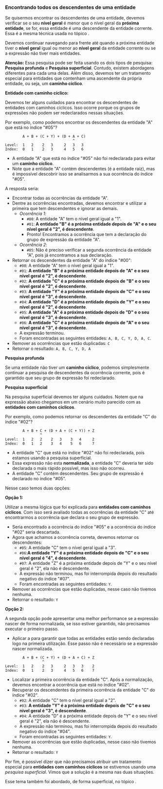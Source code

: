 ### Encontrando todos os descendentes de uma entidade <header-set anchor-name="search-find-descendants" />

Se quisermos encontrar os descendentes de uma entidade, devemos verificar se o seu **nível geral** é menor que o nível geral da **próxima entidade**, se for, essa entidade é uma descendente da entidade corrente. Essa é a mesma técnica usada no tópico <anchor-get name="search-check-is-first-at-group-expression" />.

Devemos continuar navegando para frente até quando a próxima entidade tiver o **nível geral** igual ou menor ao **nível geral** da entidade corrente ou se a expressão não tiver mais entidades.

**Atenção:** Essa pesquisa pode ser feita usando os dois tipos de pesquisa: **Pesquisa profunda** e **Pesquisa superficial**. Contudo, existem abordagens diferentes para cada uma delas. Além disso, devemos ter um tratamento especial para entidades que contenham uma ascendente da própria entidade, ou seja, um **caminho cíclico**.

**Entidade com caminho cíclico:**

Devemos ter alguns cuidados para encontrar os descendentes de entidades com caminhos cíclicos. Isso ocorre porque os grupos de expressões não podem ser redeclarados nessas situações.

Por exemplo, como podemos encontrar os descendentes da entidade "A" que está no índice "#05"?

```
        A + B + (C + Y) + (D + A + C)
                               ^
Level:  1   2    2   3     2   3   3
Index:  0   1    2   3     4   5   6
```

* A entidade "A" que está no índice "#05" não foi redeclarada para evitar um **caminho cíclico**. 
* Note que a entidade "A" contém descendentes (é a entidade raiz), mas é impossível descobrir isso se analisarmos a sua ocorrência do índice "#05".

A resposta seria:

* Encontrar todas as ocorrências da entidade "A".
* Dentre as ocorrências encontradas, devemos encontrar e utilizar a primeira que tem descendentes e ignorar as demais.
    * _Ocorrência 1_:
        * `#00`: A entidade "A" tem o nível geral igual a "1".
        * `#01`: **A entidade "B" é a próxima entidade depois de "A" e o seu nível geral é "2", é descendente**.
        * Pronto! Encontramos a ocorrência que tem a declaração do grupo de expressão da entidade "A".
    * _Ocorrência 2_:
        * `#05`: Não é preciso verificar a segunda ocorrência da entidade "A", pois já encontramos a sua declaração.
* Retornar os descendentes da entidade "A" do índice "#00":
    * `#00`: A entidade "A" tem o nível geral igual a "1".
    * `#01`: **A entidade "B" é a próxima entidade depois de "A" e o seu nível geral é "2", é descendente**.
    * `#02`: **A entidade "C" é a próxima entidade depois de "B" e o seu nível geral é "2", é descendente**.
    * `#03`: **A entidade "Y" é a próxima entidade depois de "C" e o seu nível geral é "3", é descendente**.
    * `#04`: **A entidade "D" é a próxima entidade depois de "Y" e o seu nível geral é "2", é descendente**.
    * `#05`: **A entidade "A" é a próxima entidade depois de "D" e o seu nível geral é "3", é descendente**.
    * `#06`: **A entidade "C" é a próxima entidade depois de "A" e o seu nível geral é "3", é descendente**.
    * A expressão terminou.
    * Foram encontradas as seguintes entidades: `A, B, C, Y, D, A, C`.
* Remover as ocorrências que estão duplicadas: `C`
* Retornar o resultado: `A, B, C, Y, D, A`

**Pesquisa profunda**

Se uma entidade não tiver um **caminho cíclico**, podemos simplesmente continuar a pesquisa de descendentes da ocorrência corrente, pois é garantido que seu grupo de expressão foi redeclarado.

**Pesquisa superficial**

Na pesquisa superficial devemos ter alguns cuidados. Notem que na expressão abaixo chegamos em um cenário muito parecido com as **entidades com caminhos cíclicos**.

Por exemplo, como podemos retornar os descendentes da entidade "C" do índice "#02"?

```
        A + B + C + (D + A + (C + Y)) + Z
                ^              
Level:  1   2   2    2   3    3   4     2
Index:  0   1   2    3   4    5   6     7
```

* A entidade "C" que está no índice "#02" não foi redeclarada, pois estamos usando a pesquisa superficial.
* Essa expressão não esta **normalizada**, a entidade "C" deveria ter sido declarada o mais rápido possível, mas isso não ocorreu.
* A entidade "C" contém descendentes. Seu grupo de expressão é declarado no índice "#05".

Nesse caso temos duas opções:

**Opção 1:**

Utilizar a mesma lógica que foi explicada para **entidades com caminhos cíclicos**. Com isso será avaliado todas as ocorrências da entidade "C" até encontrarmos a ocorrência que declara o seu grupo de expressão.

* Seria encontrado a ocorrência do índice "#05" e a ocorrência do índice "#02" seria descartada.
* Agora que achamos a ocorrência correta, devemos retornar os descendentes:
    * `#05`: A entidade "C" tem o nível geral igual a "3".
    * `#06`:**A entidade "Y" é a próxima entidade depois de "C" e o seu nível geral é "4", é descendente**.
    * `#07`: A entidade "Z" é a próxima entidade depois de "Y" e o seu nível geral é "2", ela não é descendente.
    * A expressão não terminou, mas foi interrompida depois do resultado negativo do índice "#07".
    * Foram encontradas as seguintes entidades: `Y`.
* Remover as ocorrências que estão duplicadas, nesse caso não tivemos nenhuma.
* Retornar o resultado: `Y`

**Opção 2:**

A segunda opção pode apresentar uma melhor performance se a expressão nascer de forma normalizada, se isso estiver garantido, não precisamos executar o primeiro passo.

* Aplicar a <anchor-get name="normalization-3" /> para garantir que todas as entidades estão sendo declaradas logo na primeira utilização. Esse passo não é necessário se a expressão nascer normalizada.

```
        A + B + (C + Y) + (D + A + C) + Z
                 ^              
Level:  1   2    2   3     2   3   3    2
Index:  0   1    2   3     4   5   6    7
```

* Localizar a primeira ocorrência da entidade "C". Após a normalização, devemos encontrar a ocorrência que está no índice "#02".
* Recuperar os descendentes da primeira ocorrência da entidade "C" do índice "#02".
    * `#02`: A entidade "C" tem o nível geral igual a "2".
    * `#03`: **A entidade "Y" é a próxima entidade depois de "C" e o seu nível geral é "3", é descendente**.
    * `#04`: A entidade "D" é a próxima entidade depois de "Y" e o seu nível geral é "2", ela não é descendente.
    * A expressão não terminou, mas foi interrompida depois do resultado negativo do índice "#04".
    * Foram encontradas as seguintes entidades: `Y`.
* Remover as ocorrências que estão duplicadas, nesse caso não tivemos nenhuma.
* Retornar o resultado: `Y`

Por fim, é possível dizer que não precisamos atribuir um tratamento especial para **entidades com caminhos cíclicos** se estivemos usando uma _pesquisa superficial_. Vimos que a solução é a mesma nas duas situações.

Esse tema também foi abordado, de forma superficial, no tópico <anchor-get name="entity-declaration" />.